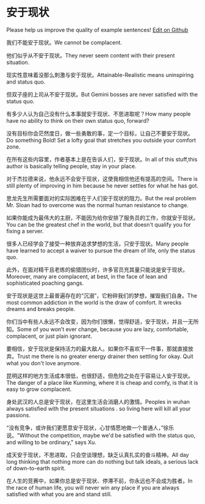 # 安于现状

Please help us improve the quality of example sentences! [Edit on Github](https://github.com/jiyushe/jiyu-example-sentence-source/blob/main/chinese/anyuxianzhuang.md)

<p><span class="chinese">我们不能安于现状。</span><span class="english">We cannot be complacent.</span></p>

<p><span class="chinese">他们似乎从不安于现状。</span><span class="english">They never seem content with their present situation.</span></p>

<p><span class="chinese">现实性意味着没那么刺激与安于现状。</span><span class="english">Attainable-Realistic means uninspiring and status quo.</span></p>

<p><span class="chinese">但双子座的上司从不安于现状。</span><span class="english">But Gemini bosses are never satisfied with the status quo.</span></p>

<p><span class="chinese">有多少人认为自己没有什么本事就安于现状、不思进取呢？</span><span class="english">How many people have no ability to think on their own status quo, forward?</span></p>

<p><span class="chinese">没有目标你会茫然度日，做一些勇敢的事，定一个目标，让自己不要安于现状。</span><span class="english">Do something Bold! Set a lofty goal that stretches you outside your comfort zone.</span></p>

<p><span class="chinese">在所有这些内容里，作者基本上是在告诉人们，安于现状。</span><span class="english">In all of this stuff,this author is basically telling people, stay in your place.</span></p>

<p><span class="chinese">对于杰拉德来说，他永远不会安于现状，这使我相信他还有提高的空间。</span><span class="english">There is still plenty of improving in him because he never settles for what he has got.</span></p>

<p><span class="chinese">思龙先生所需要面对的实际困难在于人们安于现状的阻力。</span><span class="english">But the real problem Mr. Sloan had to overcome was the normal human resistance to change.</span></p>

<p><span class="chinese">如果你能成为最伟大的主厨，不能因为给你安排了服务员的工作，你就安于现状。</span><span class="english">You can be the greatest chef in the world, but that doesn't qualify you for fixing a server.</span></p>

<p><span class="chinese">很多人已经学会了接受一种放弃追求梦想的生活，只安于现状。</span><span class="english">Many people have learned to accept a waiver to pursue the dream of life, only the status quo.</span></p>

<p><span class="chinese">此外，在面对精干且老练的偷猎团伙时，许多官员充其量只能说是安于现状。</span><span class="english">Moreover, many are complacent, at best, in the face of lean and sophisticated poaching gangs.</span></p>

<p><span class="chinese">安于现状是这世上最普遍存在的“沉溺”，它粉碎我们的梦想，摧毁我们自身。</span><span class="english">The most common addiction in the world is the draw of comfort. It wrecks dreams and breaks people.</span></p>

<p><span class="chinese">你们当中有些人永远不会改变，因为你们很懒，觉得舒适，安于现状，并且一无所知。</span><span class="english">Some of you won’t ever change, because you are lazy, comfortable, complacent, or just plain ignorant.</span></p>

<p><span class="chinese">要相信，安于现状是保持活力的最大敌人。如果你不喜欢干一件事，那就直接放弃。</span><span class="english">Trust me there is no greater energy drainer then settling for okay. Quit what you don't love anymore.</span></p>

<p><span class="chinese">昆明这样的地方生活成本很低，也很舒适，但危险之处在于容易让人安于现状。</span><span class="english">The danger of a place like Kunming, where it is cheap and comfy, is that it is easy to grow complacent.</span></p>

<p><span class="chinese">身处武汉的人总是安于现状，在这里生活会消磨人的激情。</span><span class="english">Peoples in wuhan always satisfied with the present situations . so living here will kill all your passions.</span></p>

<p><span class="chinese">“没有竞争，或许我们更愿意安于现状，心甘情愿地做一个普通人，”徐乐说。</span><span class="english">"Without the competition, maybe we'd be satisfied with the status quo, and willing to be ordinary," says Xu.</span></p>

<p><span class="chinese">成天安于现状，不思进取，只会空谈理想，缺乏认真扎实的奋斗精神。</span><span class="english">All day long thinking that nothing more can do nothing but talk ideals, a serious lack of down-to-earth spirit.</span></p>

<p><span class="chinese">在人生的竞赛中，如果你总是安于现状、停滞不前，你永远也不会成为胜者。</span><span class="english">In the race of human life, you will never win any place if you are always satisfied with what you are and stand still.</span></p>

